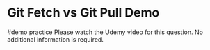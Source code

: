 # Git Fetch vs Git Pull Demo
#demo practice
Please watch the Udemy video for this question. No additional information is required.
